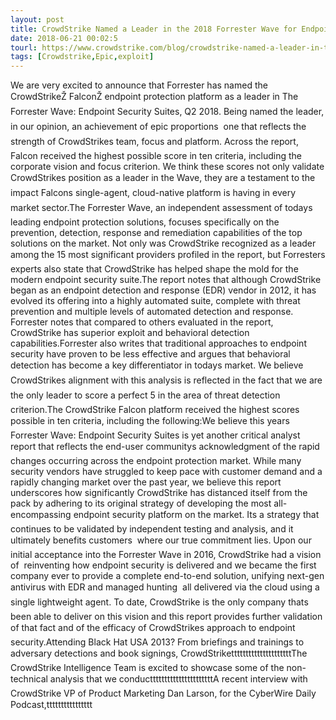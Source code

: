 ```yaml
---
layout: post
title: CrowdStrike Named a Leader in the 2018 Forrester Wave for Endpoint Security Suites
date: 2018-06-21 00:02:5
tourl: https://www.crowdstrike.com/blog/crowdstrike-named-a-leader-in-the-2018-forrester-wave-for-endpoint-security-suites/
tags: [Crowdstrike,Epic,exploit]
---
```

We are very excited to announce that Forrester has named the CrowdStrikeŽ FalconŽ endpoint protection platform as a leader in The Forrester Wave: Endpoint Security Suites, Q2 2018. Being named the leader, in our opinion, an achievement of epic proportions  one that reflects the strength of CrowdStrikes team, focus and platform. Across the report, Falcon received the highest possible score in ten criteria, including the corporate vision and focus criterion. We think these scores not only validate CrowdStrikes position as a leader in the Wave, they are a testament to the impact Falcons single-agent, cloud-native platform is having in every market sector.The Forrester Wave, an independent assessment of todays leading endpoint protection solutions, focuses specifically on the prevention, detection, response and remediation capabilities of the top solutions on the market. Not only was CrowdStrike recognized as a leader among the 15 most significant providers profiled in the report, but Forresters experts also state that CrowdStrike has helped shape the mold for the modern endpoint security suite.The report notes that although CrowdStrike began as an endpoint detection and response (EDR) vendor in 2012, it has evolved its offering into a highly automated suite, complete with threat prevention and multiple levels of automated detection and response. Forrester notes that compared to others evaluated in the report, CrowdStrike has superior exploit and behavioral detection capabilities.Forrester also writes that traditional approaches to endpoint security have proven to be less effective and argues that behavioral detection has become a key differentiator in todays market. We believe CrowdStrikes alignment with this analysis is reflected in the fact that we are the only leader to score a perfect 5 in the area of threat detection criterion.The CrowdStrike Falcon platform received the highest scores possible in ten criteria, including the following:We believe this years Forrester Wave: Endpoint Security Suites is yet another critical analyst report that reflects the end-user communitys acknowledgment of the rapid changes occurring across the endpoint protection market. While many security vendors have struggled to keep pace with customer demand and a rapidly changing market over the past year, we believe this report underscores how significantly CrowdStrike has distanced itself from the pack by adhering to its original strategy of developing the most all-encompassing endpoint security platform on the market. Its a strategy that continues to be validated by independent testing and analysis, and it ultimately benefits customers  where our true commitment lies. Upon our initial acceptance into the Forrester Wave in 2016, CrowdStrike had a vision of  reinventing how endpoint security is delivered and we became the first company ever to provide a complete end-to-end solution, unifying next-gen antivirus with EDR and managed hunting  all delivered via the cloud using a single lightweight agent. To date, CrowdStrike is the only company thats been able to deliver on this vision and this report provides further validation of that fact and of the efficacy of CrowdStrikes approach to endpoint security.Attending Black Hat USA 2013? From briefings and trainings to adversary detections and book signings, CrowdStriketttttttttttttttttttttThe CrowdStrike Intelligence Team is excited to showcase some of the non-technical analysis that we conducttttttttttttttttttttttA recent interview with CrowdStrike VP of Product Marketing Dan Larson, for the CyberWire Daily Podcast,tttttttttttttttt